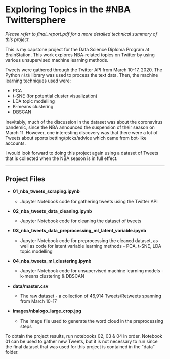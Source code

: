 # **Exploring Topics in the #NBA Twittersphere**

_Please refer to final_report.pdf for a more detailed technical summary of this project._

This is my capstone project for the Data Science Diploma Program at BrainStation.  This work explores NBA-related topics on Twitter by using various unsupervised machine learning methods.

Tweets were gathered through the Twitter API from March 10-17, 2020.  The Python `nltk` library was used to process the text data.  Then, the machine learning techniques used were:

- PCA
- t-SNE (for potential cluster visualization)
- LDA topic modelling
- K-means clustering
- DBSCAN

Inevitably, much of the discussion in the dataset was about the coronavirus pandemic, since the NBA announced the suspension of their season on March 11.  However, one interesting discovery was that there were a lot of Tweets about sports betting/picks/advice which came from bot-like accounts.

I would look forward to doing this project again using a dataset of Tweets that is collected when the NBA season is in full effect.

---

## **Project Files**

- **01_nba_tweets_scraping.ipynb**
    - Jupyter Notebook code for gathering tweets using the Twitter API

- **02_nba_tweets_data_cleaning.ipynb**
    - Jupyter Notebook code for cleaning the dataset of tweets

- **03_nba_tweets_data_preprocessing_ml_latent_variable.ipynb**
    - Jupyter Notebook code for preprocessing the cleaned dataset, as well as code for latent variable learning methods - PCA, t-SNE, LDA topic modelling

- **04_nba_tweets_ml_clustering.ipynb**
    - Jupyter Notebook code for unsupervised machine learning models - k-means clustering & DBSCAN

- **data/master.csv**
    - The raw dataset - a collection of 46,914 Tweets/Retweets spanning from March 10-17

- **images/nbalogo_large_crop.jpg**
    - The image file used to generate the word cloud in the preprocessing steps

To obtain the project results, run notebooks 02, 03 & 04 in order.  Notebook 01 can be used to gather new Tweets, but it is not necessary to run since the final dataset that was used for this project is contained in the "data" folder.